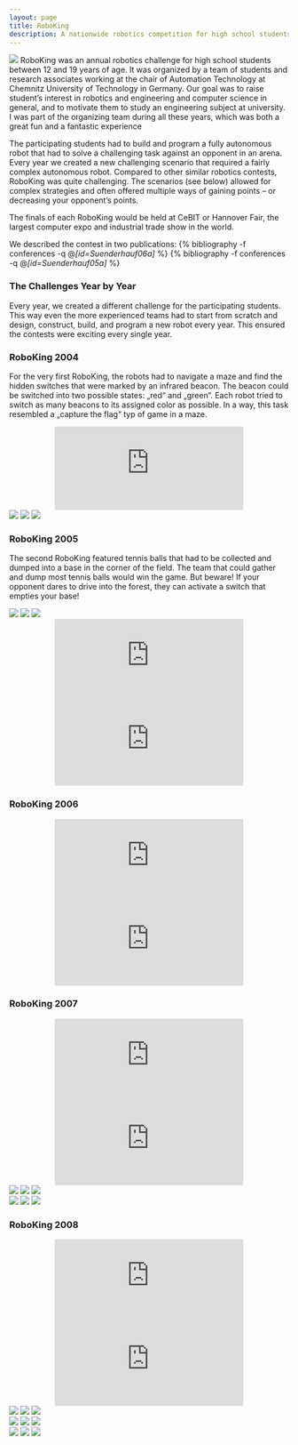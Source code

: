 ```yaml
---
layout: page
title: RoboKing
description: A nationwide robotics competition for high school students.
---
```


<img class="col half" src="/assets/img/projects/roboking/2.jpg"/>
RoboKing was an annual robotics challenge for high school students between 12 and 19 years of age. It was organized by a team of students and research associates working at the chair of Automation Technology at Chemnitz University of Technology in Germany. Our goal was to raise student’s interest in robotics and engineering and computer science in general, and to motivate them to study an engineering subject at university. I was part of the organizing team during all these years, which was both a great fun and a fantastic experience

The participating students had to build and program a fully autonomous robot that had to solve a challenging task against an opponent in an arena. Every year we created a new challenging scenario that required a fairly complex autonomous robot. Compared to other similar robotics contests, RoboKing was quite challenging. The scenarios (see below) allowed for complex strategies and often offered multiple ways of gaining points – or decreasing your opponent’s points.

The finals of each RoboKing would be held at CeBIT or Hannover Fair, the largest computer expo and industrial trade show in the world.


We described the contest in two publications:
{% bibliography -f conferences -q @*[id=Suenderhauf06a]* %}
{% bibliography -f conferences -q @*[id=Suenderhauf05a]* %}


### The Challenges Year by Year
Every year, we created a different challenge for the participating students. This way even the more experienced teams had to start from scratch and design, construct, build, and program a new robot every year. This ensured the contests were exciting every single year.

### RoboKing 2004

For the very first RoboKing, the robots had to navigate a maze and find the hidden switches that were marked by an infrared beacon. The beacon could be switched into two possible states: „red“ and „green“. Each robot tried to switch as many beacons to its assigned color as possible. In a way, this task resembled a „capture the flag“ typ of game in a maze.

<center><iframe width="340" src="https://www.youtube.com/embed/-n7iUxBMq3o" frameborder="0" allow="autoplay; encrypted-media" allowfullscreen></iframe></center>

<div class="col">
<img class="col one" src="/assets/img/projects/roboking/gruppenfoto.jpg"/>
<img class="col one" src="/assets/img/projects/roboking/hingucken.jpg"/>
<img class="col one" src="/assets/img/projects/roboking/sieger1.jpg"/>
</div>
<div class="col three caption">

</div>

### RoboKing 2005
The second RoboKing featured tennis balls that had to be collected and dumped into a base in the corner of the field. The team that could gather and dump most tennis balls would win the game. But beware! If your opponent dares to drive into the forest, they can activate a switch that empties your base!

<div class="col">
<img class="col one" src="/assets/img/projects/roboking/sieger.jpg"/>
<img class="col one" src="/assets/img/projects/roboking/roboter.jpg"/>
<img class="col one" src="/assets/img/projects/roboking/finale.jpg"/>
</div>

<center>
<iframe width="340" src="https://www.youtube.com/embed/3ZEm1ELQIbI" frameborder="0" allow="autoplay; encrypted-media" allowfullscreen></iframe>

<iframe width="340" src="https://www.youtube.com/embed/qj1CrNcm3-s" frameborder="0" allow="autoplay; encrypted-media" allowfullscreen></iframe>

</center>


### RoboKing 2006
<center>
<iframe width="340" src="https://www.youtube.com/embed/iFsg6Ag2LoA" frameborder="0" allow="autoplay; encrypted-media" allowfullscreen></iframe>

<iframe width="340" src="https://www.youtube.com/embed/oXYDPs9M_Ks" frameborder="0" allow="autoplay; encrypted-media" allowfullscreen></iframe>
</center>

### RoboKing 2007

<center>
<iframe width="340" src="https://www.youtube.com/embed/XKVwaWrNBvs" frameborder="0" allow="autoplay; encrypted-media" allowfullscreen></iframe>

<iframe width="340" src="https://www.youtube.com/embed/T6zcXj7iyG8" frameborder="0" allow="autoplay; encrypted-media" allowfullscreen></iframe>
</center>

<div class="col">
<img class="col one" src="/assets/img/projects/roboking/2017/1.jpg"/>
<img class="col one" src="/assets/img/projects/roboking/2017/2.jpg"/>
<img class="col one" src="/assets/img/projects/roboking/2017/3.jpg"/>
</div>

<div class="col">
<img class="col one" src="/assets/img/projects/roboking/2017/4.jpg"/>
<img class="col one" src="/assets/img/projects/roboking/2017/5.jpg"/>
<img class="col one" src="/assets/img/projects/roboking/2017/6.jpg"/>
</div>

### RoboKing 2008
<center>
<iframe width="340" src="https://www.youtube.com/embed/NApkoyakjdw" frameborder="0" allow="autoplay; encrypted-media" allowfullscreen></iframe>

<iframe width="340" src="https://www.youtube.com/embed/SWX6ZCQ-1Ro" frameborder="0" allow="autoplay; encrypted-media" allowfullscreen></iframe>
</center>


<div class="col">
<img class="col one" src="/assets/img/projects/roboking/1.jpg"/>
<img class="col one" src="/assets/img/projects/roboking/2.jpg"/>
<img class="col one" src="/assets/img/projects/roboking/3.jpg"/>
</div>


<div class="col">
<img class="col one" src="/assets/img/projects/roboking/4.jpg"/>
<img class="col one" src="/assets/img/projects/roboking/8.jpg"/>
<img class="col one" src="/assets/img/projects/roboking/sieger_liga1.jpg"/>
</div>

<div class="col">
<img class="col one" src="/assets/img/projects/roboking/7.jpg"/>
<img class="col one" src="/assets/img/projects/roboking/5.jpg"/>
<img class="col one" src="/assets/img/projects/roboking/6.jpg"/>
</div>
